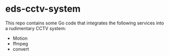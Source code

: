 # eds-cctv-system

This repo contains some Go code that integrates the following services into a rudimentary CCTV system:

- Motion
- ffmpeg
- convert